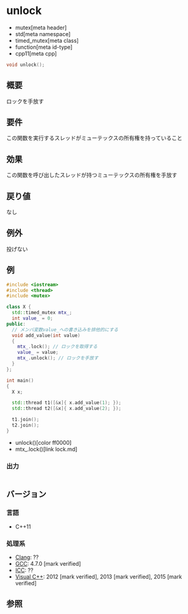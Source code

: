 # unlock
* mutex[meta header]
* std[meta namespace]
* timed_mutex[meta class]
* function[meta id-type]
* cpp11[meta cpp]

```cpp
void unlock();
```

## 概要
ロックを手放す


## 要件
この関数を実行するスレッドがミューテックスの所有権を持っていること


## 効果
この関数を呼び出したスレッドが持つミューテックスの所有権を手放す


## 戻り値
なし


## 例外
投げない


## 例
```cpp example
#include <iostream>
#include <thread>
#include <mutex>

class X {
  std::timed_mutex mtx_;
  int value_ = 0;
public:
  // メンバ変数value_への書き込みを排他的にする
  void add_value(int value)
  {
    mtx_.lock(); // ロックを取得する
    value_ = value;
    mtx_.unlock(); // ロックを手放す
  }
};

int main()
{
  X x;

  std::thread t1([&x]{ x.add_value(1); });
  std::thread t2([&x]{ x.add_value(2); });

  t1.join();
  t2.join();
}
```
* unlock()[color ff0000]
* mtx_.lock()[link lock.md]

### 出力
```
```

## バージョン
### 言語
- C++11

### 処理系
- [Clang](/implementation.md#clang): ??
- [GCC](/implementation.md#gcc): 4.7.0 [mark verified]
- [ICC](/implementation.md#icc): ??
- [Visual C++](/implementation.md#visual_cpp): 2012 [mark verified], 2013 [mark verified], 2015 [mark verified]


## 参照


